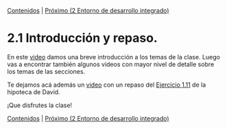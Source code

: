 [Contenidos](../Contenidos.md) \| [Próximo (2 Entorno de desarrollo integrado)](02_IDE.md)

# 2.1 Introducción y repaso.

En este [video](https://youtu.be/xHTMgN2l4_g) damos una breve introducción a los temas de la clase. Luego vas a encontrar también algunos videos con mayor nivel de detalle sobre los temas de las secciones.


Te dejamos acá además un [video](https://youtu.be/sFt_1z9L4J8) con un repaso del [Ejercicio 1.11](../01_Intro_a_Python/04_Numeros.md#ejercicio-111-bonus) de la hipoteca de David.

¡Que disfrutes la clase!


[Contenidos](../Contenidos.md) \| [Próximo (2 Entorno de desarrollo integrado)](02_IDE.md)

